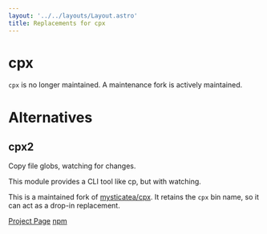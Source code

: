 ```yaml
---
layout: '../../layouts/Layout.astro'
title: Replacements for cpx
---
```


# cpx

`cpx` is no longer maintained. A maintenance fork is actively maintained.

# Alternatives

## cpx2

Copy file globs, watching for changes.

This module provides a CLI tool like cp, but with watching.

This is a maintained fork of [mysticatea/cpx](https://github.com/mysticatea/cpx). It retains the `cpx` bin name, so it can act as a drop-in replacement.

[Project Page](https://github.com/bcomnes/cpx2)
[npm](https://www.npmjs.com/package/cpx2)
